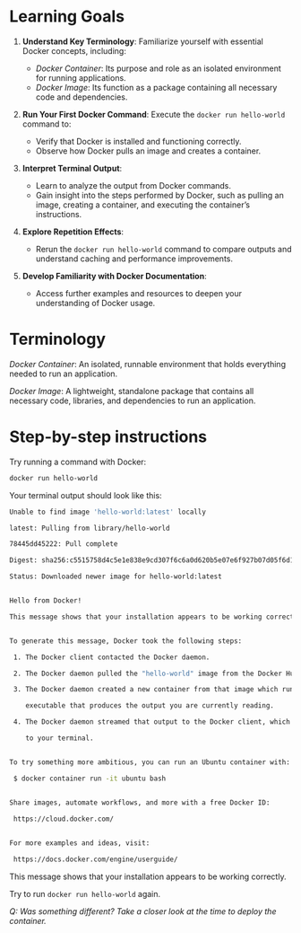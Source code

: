 # Learning Goals

1. **Understand Key Terminology**: Familiarize yourself with essential Docker concepts, including:
    - _Docker Container_: Its purpose and role as an isolated environment for running applications.
    - _Docker Image_: Its function as a package containing all necessary code and dependencies.
    
2. **Run Your First Docker Command**: Execute the `docker run hello-world` command to:
    - Verify that Docker is installed and functioning correctly.
    - Observe how Docker pulls an image and creates a container.
        
3. **Interpret Terminal Output**:
    - Learn to analyze the output from Docker commands.
    - Gain insight into the steps performed by Docker, such as pulling an image, creating a container, and executing the container’s instructions.
        
4. **Explore Repetition Effects**:
    - Rerun the `docker run hello-world` command to compare outputs and understand caching and performance improvements.
        
5. **Develop Familiarity with Docker Documentation**:
    - Access further examples and resources to deepen your understanding of Docker usage.

# Terminology

*Docker Container*: An isolated, runnable environment that holds everything needed to run an application.

*Docker Image*: A lightweight, standalone package that contains all necessary code, libraries, and dependencies to run an application.
# Step-by-step instructions

Try running a command with Docker:
```bash
docker run hello-world
```

  Your terminal output should look like this:

``` bash
Unable to find image 'hello-world:latest' locally

latest: Pulling from library/hello-world

78445dd45222: Pull complete

Digest: sha256:c5515758d4c5e1e838e9cd307f6c6a0d620b5e07e6f927b07d05f6d12a1ac8d7

Status: Downloaded newer image for hello-world:latest


Hello from Docker!

This message shows that your installation appears to be working correctly.


To generate this message, Docker took the following steps:

 1. The Docker client contacted the Docker daemon.

 2. The Docker daemon pulled the "hello-world" image from the Docker Hub.

 3. The Docker daemon created a new container from that image which runs the

    executable that produces the output you are currently reading.

 4. The Docker daemon streamed that output to the Docker client, which sent it

    to your terminal.


To try something more ambitious, you can run an Ubuntu container with:

 $ docker container run -it ubuntu bash


Share images, automate workflows, and more with a free Docker ID:

 https://cloud.docker.com/

  
For more examples and ideas, visit:

 https://docs.docker.com/engine/userguide/

```

This message shows that your installation appears to be working correctly.

Try to run `docker run hello-world` again.

*Q: Was something different? Take a closer look at the time to deploy the container.*